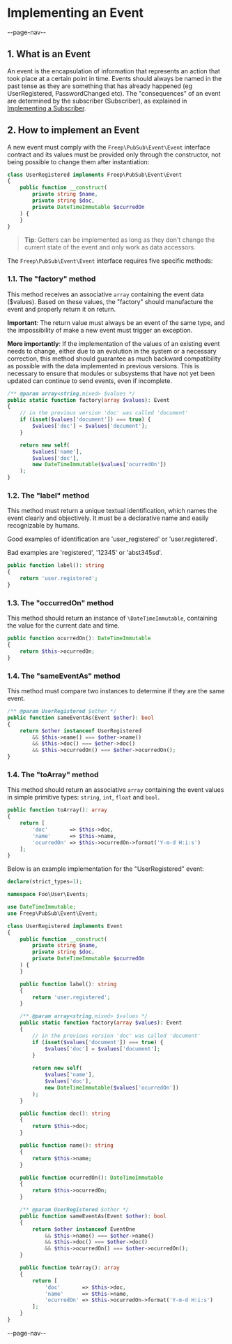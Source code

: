 # Implementing an Event

--page-nav--

## 1. What is an Event

An event is the encapsulation of information that represents an action that took place at a certain point in time. Events should always be named in the past tense as they are something that has already happened (eg UserRegistered, PasswordChanged etc). The "consequences" of an event are determined by the subscriber (Subscriber), as explained in [Implementing a Subscriber](07-implementing-a-subscriber.md).

## 2. How to implement an Event

A new event must comply with the `Freep\PubSub\Event\Event` interface contract and its values must be provided only through the constructor, not being possible to change them after instantiation:

```php
class UserRegistered implements Freep\PubSub\Event\Event
{
    public function __construct(
        private string $name,
        private string $doc,
        private DateTimeImmutable $ocurredOn
    ) {
    }
}
```

> **Tip**: Getters can be implemented as long as they don't change the current state of the event and only work as data accessors.

The `Freep\PubSub\Event\Event` interface requires five specific methods:

### 1.1. The "factory" method

This method receives an associative `array` containing the event data ($values). Based on these values, the "factory" should manufacture the event and properly return it on return.

**Important**: The return value must always be an event of the same type, and the impossibility of make a new event must trigger an exception.

**More importantly**: If the implementation of the values of an existing event needs to change, either due to an evolution in the system or a necessary correction, this method should guarantee as much backward compatibility as possible with the data implemented in previous versions. This is necessary to ensure that modules or subsystems that have not yet been updated can continue to send events, even if incomplete.

```php
/** @param array<string,mixed> $values */
public static function factory(array $values): Event
{
    // in the previous version 'doc' was called 'document'
    if (isset($values['document']) === true) {
        $values['doc'] = $values['document'];
    }

    return new self(
        $values['name'],
        $values['doc'],
        new DateTimeImmutable($values['ocurredOn'])
    );
}
```

### 1.2. The "label" method

This method must return a unique textual identification, which names the event clearly and objectively. It must be a declarative name and easily recognizable by humans.

Good examples of identification are 'user_registered' or 'user.registered'.

Bad examples are 'registered', '12345' or 'abst345sd'.

```php
public function label(): string
{
    return 'user.registered';
}
```

### 1.3. The "occurredOn" method

This method should return an instance of `\DateTimeImmutable`, containing the value for the current date and time.

```php
public function ocurredOn(): DateTimeImmutable
{
    return $this->ocurredOn;
}
```

### 1.4. The "sameEventAs" method

This method must compare two instances to determine if they are the same event.

```php
/** @param UserRegistered $other */
public function sameEventAs(Event $other): bool
{
    return $other instanceof UserRegistered
        && $this->name() === $other->name()
        && $this->doc() === $other->doc()
        && $this->ocurredOn() === $other->ocurredOn();
}
```

### 1.4. The "toArray" method

This method should return an associative `array` containing the event values in simple primitive types: `string`, `int`, `float` and `bool`.

```php
public function toArray(): array
{
    return [
        'doc'       => $this->doc,
        'name'      => $this->name,
        'ocurredOn' => $this->ocurredOn->format('Y-m-d H:i:s')
    ];
}
```

Below is an example implementation for the "UserRegistered" event:

```php
declare(strict_types=1);

namespace Foo\User\Events;

use DateTimeImmutable;
use Freep\PubSub\Event\Event;

class UserRegistered implements Event
{
    public function __construct(
        private string $name,
        private string $doc,
        private DateTimeImmutable $ocurredOn
    ) {
    }

    public function label(): string
    {
        return 'user.registered';
    }

    /** @param array<string,mixed> $values */
    public static function factory(array $values): Event
    {
        // in the previous version 'doc' was called 'document'
        if (isset($values['document']) === true) {
            $values['doc'] = $values['document'];
        }
        
        return new self(
            $values['name'],
            $values['doc'],
            new DateTimeImmutable($values['ocurredOn'])
        );
    }

    public function doc(): string
    {
        return $this->doc;
    }

    public function name(): string
    {
        return $this->name;
    }

    public function ocurredOn(): DateTimeImmutable
    {
        return $this->ocurredOn;
    }

    /** @param UserRegistered $other */
    public function sameEventAs(Event $other): bool
    {
        return $other instanceof EventOne
            && $this->name() === $other->name()
            && $this->doc() === $other->doc()
            && $this->ocurredOn() === $other->ocurredOn();
    }

    public function toArray(): array
    {
        return [
            'doc'       => $this->doc,
            'name'      => $this->name,
            'ocurredOn' => $this->ocurredOn->format('Y-m-d H:i:s')
        ];
    }
}
```

--page-nav--

